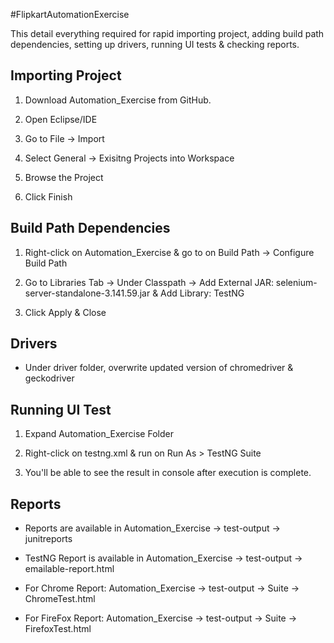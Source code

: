 #FlipkartAutomationExercise 

This detail everything required for rapid importing project, adding build path dependencies, setting up drivers, running UI tests & checking reports.

## Importing Project
1) Download Automation_Exercise from GitHub.

2) Open Eclipse/IDE

3) Go to File -> Import

4) Select General -> Exisitng Projects into Workspace

5) Browse the Project

6) Click Finish

## Build Path Dependencies

1) Right-click on Automation_Exercise & go to on Build Path -> Configure Build Path

2) Go to Libraries Tab -> Under Classpath -> Add External JAR: selenium-server-standalone-3.141.59.jar & Add Library: TestNG

3) Click Apply & Close

## Drivers

- Under driver folder, overwrite updated version of chromedriver & geckodriver

## Running UI Test

1) Expand Automation_Exercise Folder

2) Right-click on testng.xml & run on Run As > TestNG Suite

3) You'll be able to see the result in console after execution is complete.

## Reports
- Reports are available in Automation_Exercise -> test-output -> junitreports

- TestNG Report is available in Automation_Exercise -> test-output -> emailable-report.html

- For Chrome Report: Automation_Exercise -> test-output -> Suite -> ChromeTest.html

- For FireFox Report: Automation_Exercise -> test-output -> Suite -> FirefoxTest.html